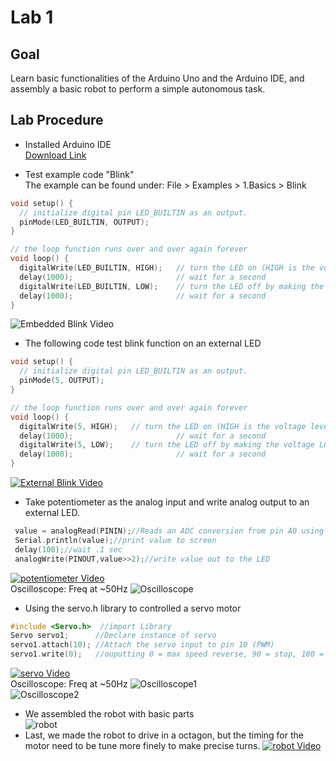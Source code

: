 # Lab 1

## Goal
Learn basic functionalities of the Arduino Uno and the Arduino IDE, and assembly a basic robot to perform a simple autonomous task.

## Lab Procedure

 - Installed Arduino IDE  
[Download Link](https://www.arduino.cc/en/Main/Software)

 - Test example code "Blink"  
 The example can be found under: File > Examples > 1.Basics > Blink  
```C
void setup() {
  // initialize digital pin LED_BUILTIN as an output.
  pinMode(LED_BUILTIN, OUTPUT);
}

// the loop function runs over and over again forever
void loop() {
  digitalWrite(LED_BUILTIN, HIGH);   // turn the LED on (HIGH is the voltage level)
  delay(1000);                       // wait for a second
  digitalWrite(LED_BUILTIN, LOW);    // turn the LED off by making the voltage LOW
  delay(1000);                       // wait for a second
}
```  
![Embedded Blink Video](https://www.youtube.com/watch?v=gp3k0bbmByw&index=5&list=PLsmnUvbbrDnUrtgCasNMCRTeo7MZhXyRG&index=5)  
 - The following code test blink function on an external LED  
```C
void setup() {
  // initialize digital pin LED_BUILTIN as an output.
  pinMode(5, OUTPUT);
}

// the loop function runs over and over again forever
void loop() {
  digitalWrite(5, HIGH);   // turn the LED on (HIGH is the voltage level)
  delay(1000);                       // wait for a second
  digitalWrite(5, LOW);    // turn the LED off by making the voltage LOW
  delay(1000);                       // wait for a second
}
```  
[![External Blink Video](./docs/image/1_1.jpg)](https://www.youtube.com/watch?v=rXavyW0d1EY&index=6&list=PLsmnUvbbrDnUrtgCasNMCRTeo7MZhXyRG&index=4)  
 - Take potentiometer as the analog input and write analog output to an external LED.  
 ```C
  value = analogRead(PININ);//Reads an ADC conversion from pin A0 using default settings for the ADC.
  Serial.println(value);//print value to screen
  delay(100);//wait .1 sec
  analogWrite(PINOUT,value>>2);//write value out to the LED
 ```  
 [![potentiometer Video](./docs/image/1_4.jpg)](https://www.youtube.com/watch?v=vbGv5mdMXzc&list=PLsmnUvbbrDnUrtgCasNMCRTeo7MZhXyRG&index=3)  
 Oscilloscope: Freq at ~50Hz
 ![Oscilloscope](./docs/image/1_7.jpg)  
 - Using the servo.h library to controlled a servo motor
 ```C
 #include <Servo.h>  //import Library
Servo servo1;      //Declare instance of servo
servo1.attach(10); //Attach the servo input to pin 10 (PWM)
servo1.write(0);   //ouputting 0 = max speed reverse, 90 = stop, 180 = max speed forward
```  
[![servo Video](./docs/image/1_6.jpg)](https://www.youtube.com/watch?v=vbGv5mdMXzc&list=PLsmnUvbbrDnUrtgCasNMCRTeo7MZhXyRG&index=1)  
Oscilloscope: Freq at ~50Hz
![Oscilloscope1](./docs/image/1_8.jpg)  
![Oscilloscope2](./docs/image/1_9.jpg)  
 - We assembled the robot with basic parts  
![robot](./docs/image/1_10.jpg)  
 - Last, we made the robot to drive in a octagon, but the timing for the motor need to be tune more finely to make precise turns.
 [![robot Video](./docs/image/1_11.jpg)](https://youtu.be/gRwe7V_8tsg)  

